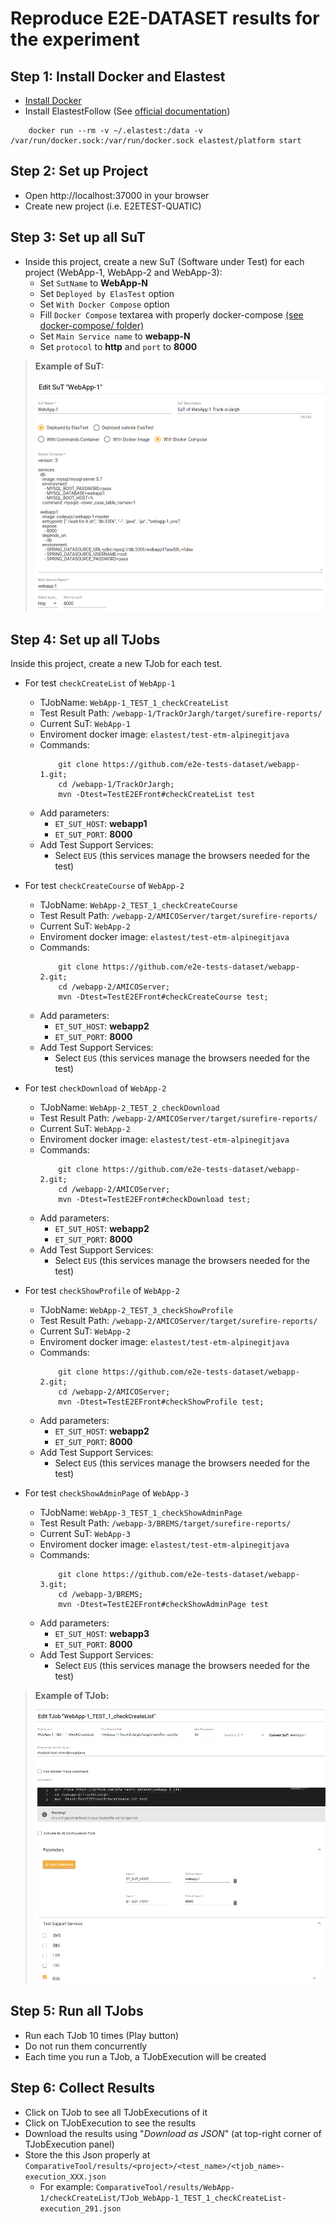 # Reproduce E2E-DATASET results for the experiment

## Step 1: Install Docker and Elastest

- [Install Docker](https://docs.docker.com/get-docker/)
- Install ElastestFollow (See [official documentation](https://elastest.io/docs/tutorials/getting-started/))


```
    docker run --rm -v ~/.elastest:/data -v /var/run/docker.sock:/var/run/docker.sock elastest/platform start
```

## Step 2: Set up Project

- Open http://localhost:37000 in your browser
- Create new project (i.e. E2ETEST-QUATIC)


## Step 3: Set up all SuT

- Inside this project, create a new SuT (Software under Test) for each project (WebApp-1, WebApp-2 and WebApp-3):
  - Set `SutName` to **WebApp-N**
  - Set `Deployed by ElasTest` option
  - Set `With Docker Compose` option
  - Fill `Docker Compose` textarea with properly docker-compose [(see docker-compose/ folder)](docker-compose/webapp-1.yml)
  - Set `Main Service name` to  **webapp-N**
  - Set `protocol` to **http** and `port` to **8000**

> **Example of SuT:**
> 
> ![alt text](img/ExampleSut.png "Example of SuT")
>

  
## Step 4: Set up all TJobs

Inside this project, create a new TJob for each test.

- For test `checkCreateList` of `WebApp-1`
  
  - TJobName: `WebApp-1_TEST_1_checkCreateList`
  - Test Result Path: `/webapp-1/TrackOrJargh/target/surefire-reports/`
  - Current SuT: `WebApp-1`
  - Enviroment docker image: `elastest/test-etm-alpinegitjava`
  - Commands:
    ```
        git clone https://github.com/e2e-tests-dataset/webapp-1.git; 
        cd /webapp-1/TrackOrJargh; 
        mvn -Dtest=TestE2EFront#checkCreateList test
    ```
  - Add parameters:
    - `ET_SUT_HOST`: **webapp1**
    - `ET_SUT_PORT`: **8000**
  - Add Test Support Services:
    - Select `EUS` (this services manage the browsers needed for the test)

- For test `checkCreateCourse` of `WebApp-2`
  
  - TJobName: `WebApp-2_TEST_1_checkCreateCourse`
  - Test Result Path: `/webapp-2/AMICOServer/target/surefire-reports/`
  - Current SuT: `WebApp-2`
  - Enviroment docker image: `elastest/test-etm-alpinegitjava`
  - Commands:
    ```
        git clone https://github.com/e2e-tests-dataset/webapp-2.git;
        cd /webapp-2/AMICOServer; 
        mvn -Dtest=TestE2EFront#checkCreateCourse test;
    ```
  - Add parameters:
    - `ET_SUT_HOST`: **webapp2**
    - `ET_SUT_PORT`: **8000**
  - Add Test Support Services:
    - Select `EUS` (this services manage the browsers needed for the test)

- For test `checkDownload` of `WebApp-2`
  
  - TJobName: `WebApp-2_TEST_2_checkDownload`
  - Test Result Path: `/webapp-2/AMICOServer/target/surefire-reports/`
  - Current SuT: `WebApp-2`
  - Enviroment docker image: `elastest/test-etm-alpinegitjava`
  - Commands:
    ```
        git clone https://github.com/e2e-tests-dataset/webapp-2.git;
        cd /webapp-2/AMICOServer; 
        mvn -Dtest=TestE2EFront#checkDownload test;
    ```
  - Add parameters:
    - `ET_SUT_HOST`: **webapp2**
    - `ET_SUT_PORT`: **8000**
  - Add Test Support Services:
    - Select `EUS` (this services manage the browsers needed for the test)

- For test `checkShowProfile` of `WebApp-2`
  
  - TJobName: `WebApp-2_TEST_3_checkShowProfile`
  - Test Result Path: `/webapp-2/AMICOServer/target/surefire-reports/`
  - Current SuT: `WebApp-2`
  - Enviroment docker image: `elastest/test-etm-alpinegitjava`
  - Commands:
    ```
        git clone https://github.com/e2e-tests-dataset/webapp-2.git;
        cd /webapp-2/AMICOServer; 
        mvn -Dtest=TestE2EFront#checkShowProfile test;
    ```
  - Add parameters:
    - `ET_SUT_HOST`: **webapp2**
    - `ET_SUT_PORT`: **8000**
  - Add Test Support Services:
    - Select `EUS` (this services manage the browsers needed for the test)

- For test `checkShowAdminPage` of `WebApp-3`
  
  - TJobName: `WebApp-3_TEST_1_checkShowAdminPage`
  - Test Result Path: `/webapp-3/BREMS/target/surefire-reports/`
  - Current SuT: `WebApp-3`
  - Enviroment docker image: `elastest/test-etm-alpinegitjava`
  - Commands:
    ```
        git clone https://github.com/e2e-tests-dataset/webapp-3.git;
        cd /webapp-3/BREMS; 
        mvn -Dtest=TestE2EFront#checkShowAdminPage test
    ```
  - Add parameters:
    - `ET_SUT_HOST`: **webapp3**
    - `ET_SUT_PORT`: **8000**
  - Add Test Support Services:
    - Select `EUS` (this services manage the browsers needed for the test)

> **Example of TJob:**
> 
> ![alt text](img/ExampleTJob.png "Example of TJob")


## Step 5: Run all TJobs

- Run each TJob 10 times (Play button)
- Do not run them concurrently
- Each time you run a TJob, a TJobExecution will be created


## Step 6: Collect Results

- Click on TJob to see all TJobExecutions of it
- Click on TJobExecution to see the results
- Download the results using "_Download as JSON_" (at top-right corner of TJobExecution panel)
- Store the this Json properly at `ComparativeTool/results/<project>/<test_name>/<tjob_name>-execution_XXX.json`
  - For example: `ComparativeTool/results/WebApp-1/checkCreateList/TJob_WebApp-1_TEST_1_checkCreateList-execution_291.json`